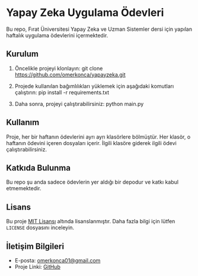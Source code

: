 # Yapay Zeka Uygulama Ödevleri

Bu repo, Fırat Üniversitesi Yapay Zeka ve Uzman Sistemler dersi için yapılan haftalık uygulama ödevlerini içermektedir.

## Kurulum

1. Öncelikle projeyi klonlayın: git clone https://github.com/omerkonca/yapayzeka.git
 
2. Projede kullanılan bağımlılıkları yüklemek için aşağıdaki komutları çalıştırın: pip install -r requirements.txt
  
3. Daha sonra, projeyi çalıştırabilirsiniz: python main.py


## Kullanım

Proje, her bir haftanın ödevlerini ayrı ayrı klasörlere bölmüştür. Her klasör, o haftanın ödevini içeren dosyaları içerir. İlgili klasöre giderek ilgili ödevi çalıştırabilirsiniz.

## Katkıda Bulunma

Bu repo şu anda sadece ödevlerin yer aldığı bir depodur ve katkı kabul etmemektedir.

## Lisans

Bu proje [MIT Lisansı](LICENSE) altında lisanslanmıştır. Daha fazla bilgi için lütfen `LICENSE` dosyasını inceleyin.

## İletişim Bilgileri

- E-posta: omerkonca01@gmail.com
- Proje Linki: [GitHub](https://github.com/omerkonca/yapayzeka)
   
  
 
  
  
 
 
  
 
  
 
